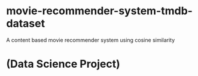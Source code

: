 # movie-recommender-system-tmdb-dataset
A content based movie recommender system using cosine similarity 
<h1>(Data Science Project)</h1>
